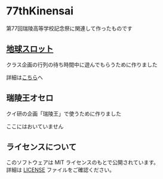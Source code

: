 # 77thKinensai

第77回瑞陵高等学校記念祭に関連して作ったものです

## [地球スロット](https://shiroyari496.github.io/77thKinensai/%E5%9C%B0%E7%90%83%E3%82%B9%E3%83%AD%E3%83%83%E3%83%88/)

クラス企画の行列の待ち時間中に遊んでもらうために作りました

詳細は[こちら](https://github.com/shiroyari496/77thKinensai/blob/main/%E5%9C%B0%E7%90%83%E3%82%B9%E3%83%AD%E3%83%83%E3%83%88/README.md)へ

## 瑞陵王オセロ

クイ研の企画「瑞陵王」で使うために作りました

ここにはおいていません

## ライセンスについて

このソフトウェアは MIT ライセンスのもとで公開されています。  
詳細は [LICENSE](./LICENSE) ファイルをご確認ください。
